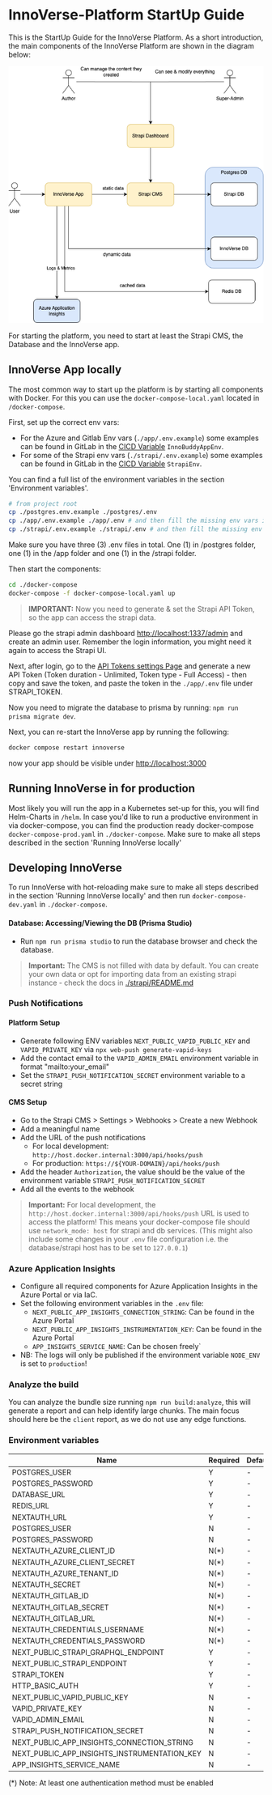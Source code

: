 # InnoVerse-Platform StartUp Guide

This is the StartUp Guide for the InnoVerse Platform.
As a short introduction, the main components of the InnoVerse Platform are shown in the diagram below:

![arch](./docs/innoplatform.png)

For starting the platform, you need to start at least the Strapi CMS, the Database and the InnoVerse app.

## InnoVerse App locally

The most common way to start up the platform is by starting all components with Docker.
For this you can use the `docker-compose-local.yaml` located in `/docker-compose`.

First, set up the correct env vars:

- For the Azure and Gitlab Env vars (`./app/.env.example`) some examples can be found in GitLab in
  the [CICD Variable](***URL_REMOVED***) `InnoBuddyAppEnv`.
- For some of the Strapi env vars (`./strapi/.env.example`) some examples can be found in GitLab in
  the [CICD Variable](***URL_REMOVED***) `StrapiEnv`.

You can find a full list of the environment variables in the section 'Environment variables'.

```bash
# from project root
cp ./postgres.env.example ./postgres/.env 
cp ./app/.env.example ./app/.env # and then fill the missing env vars in /app
cp ./strapi/.env.example ./strapi/.env # and then fill the missing env vars in /strapi
```

Make sure you have three (3) .env files in total. One (1) in /postgres folder, one (1) in the /app folder and one (1) in the
/strapi folder.

Then start the components:

```bash
cd ./docker-compose
docker-compose -f docker-compose-local.yaml up
```

> **IMPORTANT:**
> Now you need to generate & set the Strapi API Token, so the app can access the strapi data.

Please go the strapi admin dashboard [http://localhost:1337/admin](http://localhost:1337/admin) and create an admin
user. Remember the login information, you might need it again to access the Strapi UI.

Next, after login, go to the [API Tokens settings Page](http://localhost:1337/admin/settings/api-tokens) and generate a
new API Token (Token duration - Unlimited, Token type - Full Access) - then copy and save the token, and paste the token
in the `./app/.env` file under STRAPI_TOKEN.

Now you need to migrate the database to prisma by running: `npm run prisma migrate dev`.

Next, you can re-start the InnoVerse app by running the following:

```bash
docker compose restart innoverse
```

now your app should be visible under [http://localhost:3000](http://localhost:3000)

## Running InnoVerse in for production
Most likely you will run the app in a Kubernetes set-up for this, you will find Helm-Charts in `/helm`.
In case you'd like to run a productive environment in via docker-compose, you can find the production ready docker-compose `docker-compose-prod.yaml` in `./docker-compose`.
Make sure to make all steps described in the section 'Running InnoVerse locally'

## Developing InnoVerse
To run InnoVerse with hot-reloading make sure to make all steps described in the section 'Running InnoVerse locally' and then run `docker-compose-dev.yaml` in `./docker-compose`.

#### Database: Accessing/Viewing the DB (Prisma Studio)

- Run `npm run prisma studio` to run the database browser and check the database.

> **Important:**
> The CMS is not filled with data by default. You can create your own data or opt for importing data from an existing
> strapi instance - check the docs in [./strapi/README.md](./strapi/README.md##Export&Import)

### Push Notifications

#### Platform Setup

- Generate following ENV variables `NEXT_PUBLIC_VAPID_PUBLIC_KEY` and `VAPID_PRIVATE_KEY`
  via `npx web-push generate-vapid-keys`
- Add the contact email to the `VAPID_ADMIN_EMAIL` environment variable in format "mailto:your_email"
- Set the `STRAPI_PUSH_NOTIFICATION_SECRET` environment variable to a secret string

#### CMS Setup

- Go to the Strapi CMS > Settings > Webhooks > Create a new Webhook
- Add a meaningful name
- Add the URL of the push notifications
  - For local development: `http://host.docker.internal:3000/api/hooks/push`
  - For production: `https://${YOUR-DOMAIN}/api/hooks/push`
- Add the header `Authorization`, the value should be the value of the environment
  variable `STRAPI_PUSH_NOTIFICATION_SECRET`
- Add all the events to the webhook

> **Important:**
> For local development, the `http://host.docker.internal:3000/api/hooks/push` URL is used to access the platform!
> This means your docker-compose file should use `network_mode: host` for strapi and db services. (This might also
> include some changes in your `.env` file configuration i.e. the database/strapi host has to be set to `127.0.0.1`)

### Azure Application Insights

- Configure all required components for Azure Application Insights in the Azure Portal or via IaC.
- Set the following environment variables in the `.env` file:
  - `NEXT_PUBLIC_APP_INSIGHTS_CONNECTION_STRING`: Can be found in the Azure Portal
  - `NEXT_PUBLIC_APP_INSIGHTS_INSTRUMENTATION_KEY`: Can be found in the Azure Portal
  - `APP_INSIGHTS_SERVICE_NAME`: Can be chosen freely`
- NB: The logs will only be published if the environment variable `NODE_ENV` is set to `production`!

### Analyze the build

You can analyze the bundle size running `npm run build:analyze`, this will generate a report and can help identify large chunks.
The main focus should here be the `client` report, as we do not use any edge functions.

### Environment variables

| Name                                         | Required | Default | Stage     | Component |
| -------------------------------------------- | -------- | ------- | --------- | --------- |
| POSTGRES_USER                                | Y        | -       | Runtime   | Strapi    |
| POSTGRES_PASSWORD                            | Y        | -       | Runtime   | Strapi    |
| DATABASE_URL                                 | Y        | -       | Runtime   | Innoverse |
| REDIS_URL                                    | Y        | -       | Runtime   | Innoverse |
| NEXTAUTH_URL                                 | Y        | -       | Runtime   | Innoverse |
| POSTGRES_USER                                | N        | -       | Runtime   | Innoverse |
| POSTGRES_PASSWORD                            | N        | -       | Runtime   | Innoverse |
| NEXTAUTH_AZURE_CLIENT_ID                     | N(\*)    | -       | Runtime   | Innoverse |
| NEXTAUTH_AZURE_CLIENT_SECRET                 | N(\*)    | -       | Runtime   | Innoverse |
| NEXTAUTH_AZURE_TENANT_ID                     | N(\*)    | -       | Runtime   | Innoverse |
| NEXTAUTH_SECRET                              | N(\*)    | -       | Runtime   | Innoverse |
| NEXTAUTH_GITLAB_ID                           | N(\*)    | -       | Runtime   | Innoverse |
| NEXTAUTH_GITLAB_SECRET                       | N(\*)    | -       | Runtime   | Innoverse |
| NEXTAUTH_GITLAB_URL                          | N(\*)    | -       | Runtime   | Innoverse |
| NEXTAUTH_CREDENTIALS_USERNAME                | N(\*)    | -       | Runtime   | Innoverse |
| NEXTAUTH_CREDENTIALS_PASSWORD                | N(\*)    | -       | Runtime   | Innoverse |
| NEXT_PUBLIC_STRAPI_GRAPHQL_ENDPOINT          | Y        | -       | Buildtime | Innoverse |
| NEXT_PUBLIC_STRAPI_ENDPOINT                  | Y        | -       | Buildtime | Innoverse |
| STRAPI_TOKEN                                 | Y        | -       | Runtime   | Innoverse |
| HTTP_BASIC_AUTH                              | Y        | -       | Runtime   | Innoverse |
| NEXT_PUBLIC_VAPID_PUBLIC_KEY                 | N        | -       | Buildtime | Innoverse |
| VAPID_PRIVATE_KEY                            | N        | -       | Runtime   | Innoverse |
| VAPID_ADMIN_EMAIL                            | N        | -       | Runtime   | Innoverse |
| STRAPI_PUSH_NOTIFICATION_SECRET              | N        | -       | Runtime   | Innoverse |
| NEXT_PUBLIC_APP_INSIGHTS_CONNECTION_STRING   | N        | -       | Buildtime | Innoverse |
| NEXT_PUBLIC_APP_INSIGHTS_INSTRUMENTATION_KEY | N        | -       | Buildtime | Innoverse |
| APP_INSIGHTS_SERVICE_NAME                    | N        | -       | Runtime   | Innoverse |

(\*) Note: At least one authentication method must be enabled
